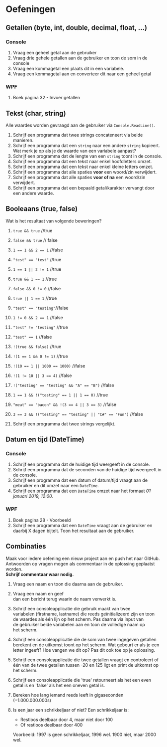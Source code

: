 # Oefeningen

## Getallen (byte, int, double, decimal, float, ...)

### Console

1. Vraag een geheel getal aan de gebruiker
2. Vraag drie gehele getallen aan de gebruiker en toon de som in de console
3. Vraag een kommagetal een plaats dit in een variabele.
4. Vraag een kommagetal aan en converteer dit naar een geheel getal

### WPF

1. Boek pagina 32 - Invoer getallen

## Tekst (char, string)

Alle waardes worden gevraagd aan de gebruiker via `Console.ReadLine()`.
1. Schrijf een programma dat twee strings concateneert via beide manieren.
2. Schrijf een programma dat een `string` naar een andere `string` kopieert. Wat merk je op als je de waarde van een variabele aanpast?
4. Schrijf een programma dat de lengte van een `string` toont in de console.
5. Schrijf een programma dat een tekst naar enkel hoofdletters omzet.
6. Schrijf een programma dat een tekst naar enkel kleine letters omzet.
7. Schrijf een programma dat alle spaties **voor** een woord/zin verwijdert.
8. Schrijf een programma dat alle spaties **voor of na** een woord/zin verwijdert.
9. Schrijf een programma dat een bepaald getal/karakter vervangt door een andere waarde.

## Booleaans (true, false)

Wat is het resultaat van volgende beweringen?

1. `true && true` //true 
2. `false && true` // false
3. `1 == 1 && 2 == 1` //false
4. `"test" == "test"` //true
5. `1 == 1 || 2 != 1` //true
6. `true && 1 == 1` //true
7. `false && 0 != 0` //false
8. `true || 1 == 1` //true
9. `"test" == "testing"`//false
10. `1 != 0 && 2 == 1` //false
11. `"test" != "testing"` //true
12. `"test" == 1` //false
13. `!(true && false)` //true
14. `!(1 == 1 && 0 != 1)` //true
15. `!(10 == 1 || 1000 == 1000)` //false
16. `!(1 != 10 || 3 == 4)` //false
17. `!("testing" == "testing" && "A" == "B")` //false
18. `1 == 1 && !("testing" == 1 || 1 == 0)` //true
19. `"meat" == "bacon" && !(3 == 4 || 3 == 3)` //false
20. `3 == 3 && !("testing" == "testing" || "C#" == "Fun")` //false


21. Schrijf een programma dat twee strings vergelijkt.

## Datum en tijd (DateTime)

### Console

1. Schrijf een programma dat de huidige tijd weergeeft in de console.
2. Schrijf een programma dat de seconden van de huidige tijd weergeeft in de console.
3. Schrijf een programma dat een datum of datum/tijd vraagt aan de gebruiker en dit omzet naar een `DateTime`.
4. Schrijf een programma dat een `DateTime` omzet naar het formaat *01 januari 2019, 12:00*.

### WPF

1. Boek pagina 28 - Voorbeeld
2. Schrijf een programma dat een `DateTime` vraagt aan de gebruiker en daarbij X dagen bijtelt. Toon het resultaat aan de gebruiker.

## Combinaties

Maak voor iedere oefening een nieuw project aan en push het naar GitHub. Antwoorden op vragen mogen als commentaar in de oplossing geplaatst worden.  
**Schrijf commentaar waar nodig.**

1. Vraag een naam en toon die daarna aan de gebruiker.
2. Vraag een naam en geef dan een bericht terug waarin de naam verwerkt is.
3. Schrijf een consoleapplicatie die gebruik maakt van twee variabelen (firstname, lastname) die reeds geïnitializeerd zijn en toon de waardes als één lijn op het scherm. Pas daarna via input van de gebruiker beide variabelen aan en toon de volledige naam op het scherm.
4. Schrijf een consoleapplicatie die de som van twee ingegeven getallen berekent en de uitkomst toont op het scherm. Wat gebeurt er als je een letter ingeeft? Hoe vangen we dit op? Pas dit ook toe op je oplossing.
5. Schrijf een consoleapplicatie die twee getallen vraagt en controleert of één van de twee getallen tussen -20 en 125 ligt en print de uitkomst op het scherm.
6. Schrijf een consoleapplicatie die 'true' retourneert als het een even getal is en 'false' als het een oneven getal is.
7. Bereken hoe lang iemand reeds leeft in gigaseconden (=1.000.000.000s)
8. Is een jaar een schrikkeljaar of niet?
   Een schrikkeljaar is:    
    * Restloos deelbaar door 4, maar niet door 100
    * Of restloos deelbaar door 400
    
    Voorbeeld: 1997 is geen schrikkeljaar, 1996 wel. 1900 niet, maar 2000 wel.
